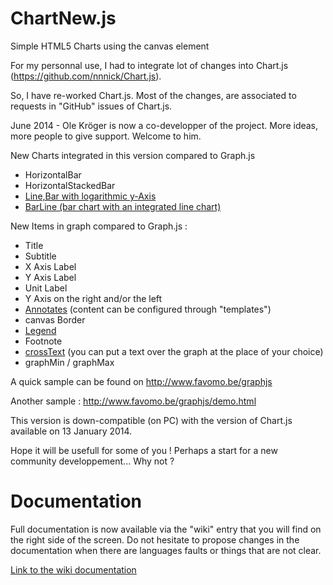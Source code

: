 ChartNew.js
===========


Simple HTML5 Charts using the canvas element




For my personnal use, I had to integrate lot of changes into Chart.js (https://github.com/nnnick/Chart.js). 

So, I have re-worked Chart.js. Most of the changes, are associated to requests in "GitHub" issues of Chart.js.

June 2014 - Ole Kröger is now a co-developper of the project. More ideas, more people to give support. Welcome to him. 



New Charts integrated in this version compared to Graph.js

* HorizontalBar
* HorizontalStackedBar
* [Line,Bar with logarithmic y-Axis](../../wiki/100_110_Scale)
* [BarLine (bar chart with an integrated line chart)](../../wiki/070_020_Bar#barline)
	

New Items in graph compared to Graph.js :

* Title
* Subtitle
* X Axis Label
* Y Axis Label
* Unit Label
* Y Axis on the right and/or the left
* [Annotates](../../wiki/100_020_Annotations) (content can be configured through "templates")
* canvas Border
* [Legend](../../wiki/100_090_Legend)
* Footnote
* [crossText](../../wiki/100_040_CrossText) (you can put a text over the graph at the place of your choice)
* graphMin / graphMax
    

A quick sample can be found on http://www.favomo.be/graphjs

Another sample : http://www.favomo.be/graphjs/demo.html


This version is down-compatible (on PC) with the version of Chart.js available on 13 January 2014.

Hope it will be usefull for some of you ! Perhaps a start for a new community developpement... Why not ?

# Documentation

Full documentation is now available via the "wiki" entry that you will find on the right side of the screen. Do not hesitate to propose changes in the documentation when there are languages faults or things that are not clear.


[Link to the wiki documentation](https://github.com/FVANCOP/ChartNew.js/wiki)

